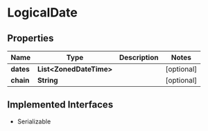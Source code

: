 

# LogicalDate


## Properties

| Name | Type | Description | Notes |
|------------ | ------------- | ------------- | -------------|
|**dates** | **List&lt;ZonedDateTime&gt;** |  |  [optional] |
|**chain** | **String** |  |  [optional] |


## Implemented Interfaces

* Serializable

